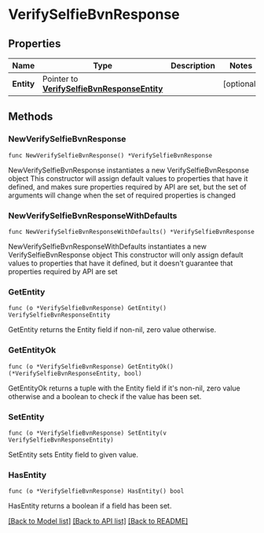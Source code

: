 # VerifySelfieBvnResponse

## Properties

Name | Type | Description | Notes
------------ | ------------- | ------------- | -------------
**Entity** | Pointer to [**VerifySelfieBvnResponseEntity**](VerifySelfieBvnResponseEntity.md) |  | [optional] 

## Methods

### NewVerifySelfieBvnResponse

`func NewVerifySelfieBvnResponse() *VerifySelfieBvnResponse`

NewVerifySelfieBvnResponse instantiates a new VerifySelfieBvnResponse object
This constructor will assign default values to properties that have it defined,
and makes sure properties required by API are set, but the set of arguments
will change when the set of required properties is changed

### NewVerifySelfieBvnResponseWithDefaults

`func NewVerifySelfieBvnResponseWithDefaults() *VerifySelfieBvnResponse`

NewVerifySelfieBvnResponseWithDefaults instantiates a new VerifySelfieBvnResponse object
This constructor will only assign default values to properties that have it defined,
but it doesn't guarantee that properties required by API are set

### GetEntity

`func (o *VerifySelfieBvnResponse) GetEntity() VerifySelfieBvnResponseEntity`

GetEntity returns the Entity field if non-nil, zero value otherwise.

### GetEntityOk

`func (o *VerifySelfieBvnResponse) GetEntityOk() (*VerifySelfieBvnResponseEntity, bool)`

GetEntityOk returns a tuple with the Entity field if it's non-nil, zero value otherwise
and a boolean to check if the value has been set.

### SetEntity

`func (o *VerifySelfieBvnResponse) SetEntity(v VerifySelfieBvnResponseEntity)`

SetEntity sets Entity field to given value.

### HasEntity

`func (o *VerifySelfieBvnResponse) HasEntity() bool`

HasEntity returns a boolean if a field has been set.


[[Back to Model list]](../README.md#documentation-for-models) [[Back to API list]](../README.md#documentation-for-api-endpoints) [[Back to README]](../README.md)


